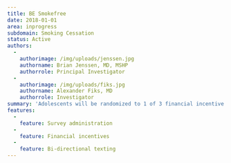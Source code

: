 ```yaml
---
title: BE Smokefree
date: 2018-01-01
area: inprogress
subdomain: Smoking Cessation
status: Active
authors:
  - 
    authorimage: /img/uploads/jenssen.jpg
    authorname: Brian Jenssen, MD, MSHP
    authorrole: Principal Investigator
  - 
    authorimage: /img/uploads/fiks.jpg
    authorname: Alexander Fiks, MD
    authorrole: Investigator
summary: 'Adolescents will be randomized to 1 of 3 financial incentive groups: (1) reward-based, with each adolescent receiving incremental $15-45 payments submitted into a virtual account when program benchmarks for the Quitline are achieved (maximum $150); (2) loss-framed, with $150 deposited into a virtual account, with $15-45 losses deducted from the account for each benchmark not achieved, with withdrawal only allowed at the end of the study; and (3) no financial incentive. The Quitline is funded by the Pennsylvania Department of Health and staffed by trained cessation counselors available 24 hours a day, 7 days a week.'
features:
  - 
    feature: Survey administration
  - 
    feature: Financial incentives
  - 
    feature: Bi-directional texting
---
```

